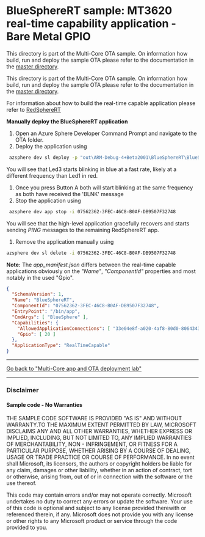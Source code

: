 ﻿# BlueSphereRT sample: MT3620 real-time capability application - Bare Metal GPIO

This directory is part of the Multi-Core OTA sample. On information how build, run and deploy the sample OTA please refer 
to the documentation in the [master directory](../README.MD).
  
This directory is part of the Multi-Core OTA sample. On information how build, run and deploy the sample OTA please refer 
to the documentation in the [master directory](../README.MD).
  
For information about how to build the real-time capable application please refer to 
[RedSphereRT](../RedSphereRT/README.MD)

**Manually deploy the BlueSphereRT application**

1. Open an Azure Sphere Developer Command Prompt and navigate to the OTA folder. 
1. Deploy the application using 
```sh
 azsphere dev sl deploy -p "out\ARM-Debug-4+Beta2001\BlueSphereRT\BlueSphereRT.imagepackage" 
```
You will see that Led3 starts blinking in blue at a fast rate, likely at a different frequency than Led1 in red.
1. Once you press Button A both will start blinking at the same frequency as both have received the 'BLNK' message 
1. Stop the application using
```sh
 azsphere dev app stop -i 07562362-3FEC-46C8-B0AF-DB9507F32748
```
You will see that the high-level application gracefully recovers and starts sending *PING* messages to the remaining RedSphereRT app.
1. Remove the application manually using
```sh
azsphere dev sl delete -i 07562362-3FEC-46C8-B0AF-DB9507F32748
```


**Note:** The *app_manifest.json* differs between the real-time capable applications obviously 
on the *"Name"*, *"ComponentId"* properties and most notably in the used "Gpio".

```json
{
  "SchemaVersion": 1,
  "Name": "BlueSphereRT",
  "ComponentId": "07562362-3FEC-46C8-B0AF-DB9507F32748",
  "EntryPoint": "/bin/app",
  "CmdArgs": [ "BlueSphere" ],
  "Capabilities": {
    "AllowedApplicationConnections": [ "33e04e8f-a020-4af8-80d0-8064343e0616" ],
    "Gpio": [ 20 ]
  },
  "ApplicationType": "RealTimeCapable"
}
```

---
[Go back to "Multi-Core app and OTA deployment lab"](../README.MD)

---

### Disclaimer

#### Sample code - No Warranties
THE SAMPLE CODE SOFTWARE IS PROVIDED "AS IS" AND WITHOUT WARRANTY.TO THE MAXIMUM EXTENT 
PERMITTED BY LAW, MICROSOFT DISCLAIMS ANY AND ALL OTHER WARRANTIES, WHETHER EXPRESS OR 
IMPLIED, INCLUDING, BUT NOT LIMITED TO, ANY IMPLIED WARRANTIES OF MERCHANTABILITY, 
NON - INFRINGEMENT, OR FITNESS FOR A PARTICULAR PURPOSE, WHETHER ARISING BY A COURSE 
OF DEALING, USAGE OR TRADE PRACTICE OR COURSE OF PERFORMANCE.
In no event shall Microsoft, its licensors, the authors or copyright holders be liable 
for any claim, damages or other liability, whether in an action of contract, tort or 
otherwise, arising from, out of or in connection with the software or the use thereof.

This code may contain errors and/or may not operate correctly. Microsoft undertakes no 
duty to correct any errors or update the software. Your use of this code is optional and 
subject to any license provided therewith or referenced therein, if any. Microsoft does 
not provide you with any license or other rights to any Microsoft product or service 
through the code provided to you.
